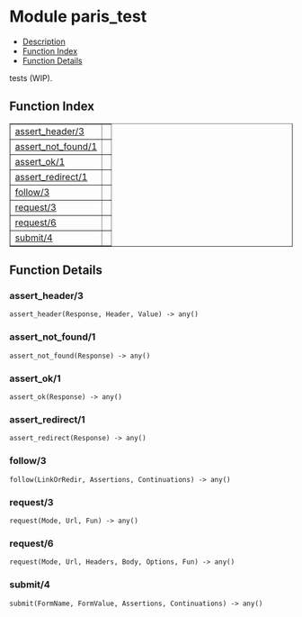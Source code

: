 

# Module paris_test #
* [Description](#description)
* [Function Index](#index)
* [Function Details](#functions)



tests (WIP).

<a name="index"></a>

## Function Index ##


<table width="100%" border="1" cellspacing="0" cellpadding="2" summary="function index"><tr><td valign="top"><a href="#assert_header-3">assert_header/3</a></td><td></td></tr><tr><td valign="top"><a href="#assert_not_found-1">assert_not_found/1</a></td><td></td></tr><tr><td valign="top"><a href="#assert_ok-1">assert_ok/1</a></td><td></td></tr><tr><td valign="top"><a href="#assert_redirect-1">assert_redirect/1</a></td><td></td></tr><tr><td valign="top"><a href="#follow-3">follow/3</a></td><td></td></tr><tr><td valign="top"><a href="#request-3">request/3</a></td><td></td></tr><tr><td valign="top"><a href="#request-6">request/6</a></td><td></td></tr><tr><td valign="top"><a href="#submit-4">submit/4</a></td><td></td></tr></table>


<a name="functions"></a>

## Function Details ##

<a name="assert_header-3"></a>

### assert_header/3 ###

`assert_header(Response, Header, Value) -> any()`


<a name="assert_not_found-1"></a>

### assert_not_found/1 ###

`assert_not_found(Response) -> any()`


<a name="assert_ok-1"></a>

### assert_ok/1 ###

`assert_ok(Response) -> any()`


<a name="assert_redirect-1"></a>

### assert_redirect/1 ###

`assert_redirect(Response) -> any()`


<a name="follow-3"></a>

### follow/3 ###

`follow(LinkOrRedir, Assertions, Continuations) -> any()`


<a name="request-3"></a>

### request/3 ###

`request(Mode, Url, Fun) -> any()`


<a name="request-6"></a>

### request/6 ###

`request(Mode, Url, Headers, Body, Options, Fun) -> any()`


<a name="submit-4"></a>

### submit/4 ###

`submit(FormName, FormValue, Assertions, Continuations) -> any()`


